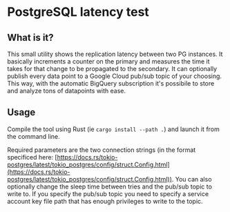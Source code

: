 # PostgreSQL latency test

## What is it?

This small utility shows the replication latency between two PG instances. It basically increments a counter on the primary and measures the time it takes for that change to be propagated to the secondary. It can optionally publish every data point to a Google Cloud pub/sub topic of your choosing. This way, with the automatic BigQuery subscription it's possibile to store and analyze tons of datapoints with ease.

## Usage

Compile the tool using Rust (ie `cargo install --path .`) and launch it from the command line.

Required parameters are the two connection strings (in the format specificed here: [https://docs.rs/tokio-postgres/latest/tokio_postgres/config/struct.Config.html](https://docs.rs/tokio-postgres/latest/tokio_postgres/config/struct.Config.html)). You can also optionally change the sleep time between tries and the pub/sub topic to write to. If you specify the pub/sub topic you need to specify a service account key file path that has enough privileges to write to the topic.


